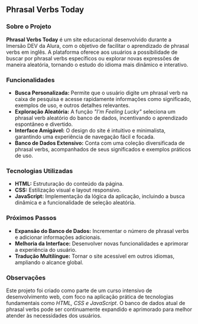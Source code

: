 ## Phrasal Verbs Today

### Sobre o Projeto

**Phrasal Verbs Today** é um site educacional desenvolvido durante a Imersão DEV da Alura, com o objetivo de facilitar o aprendizado de phrasal verbs em inglês. A plataforma oferece aos usuários a possibilidade de buscar por phrasal verbs específicos ou explorar novas expressões de maneira aleatória, tornando o estudo do idioma mais dinâmico e interativo.

### Funcionalidades

- **Busca Personalizada:** Permite que o usuário digite um phrasal verb na caixa de pesquisa e acesse rapidamente informações como significado, exemplos de uso, e outros detalhes relevantes.
- **Exploração Aleatória:** A função *"I'm Feeling Lucky"* seleciona um phrasal verb aleatório do banco de dados, incentivando o aprendizado espontâneo e divertido.
- **Interface Amigável:** O design do site é intuitivo e minimalista, garantindo uma experiência de navegação fácil e focada.
- **Banco de Dados Extensivo:** Conta com uma coleção diversificada de phrasal verbs, acompanhados de seus significados e exemplos práticos de uso.

### Tecnologias Utilizadas

- **HTML:** Estruturação do conteúdo da página.
- **CSS:** Estilização visual e layout responsivo.
- **JavaScript:** Implementação da lógica da aplicação, incluindo a busca dinâmica e a funcionalidade de seleção aleatória.

### Próximos Passos

- **Expansão do Banco de Dados:** Incrementar o número de phrasal verbs e adicionar informações adicionais.
- **Melhoria da Interface:** Desenvolver novas funcionalidades e aprimorar a experiência do usuário.
- **Tradução Multilíngue:** Tornar o site acessível em outros idiomas, ampliando o alcance global.

### Observações

Este projeto foi criado como parte de um curso intensivo de desenvolvimento web, com foco na aplicação prática de tecnologias fundamentais como *HTML, CSS e JavaScript*. O banco de dados atual de phrasal verbs pode ser continuamente expandido e aprimorado para melhor atender às necessidades dos usuários.
